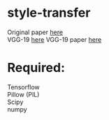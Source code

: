 # style-transfer
Original paper [here](https://arxiv.org/pdf/1508.06576.pdf)  
VGG-19 [here](http://www.vlfeat.org/matconvnet/pretrained/#downloading-the-pre-trained-models)
VGG-19 paper [here](https://arxiv.org/pdf/1409.1556.pdf)

# Required:

Tensorflow  
Pillow (PIL)  
Scipy  
numpy
